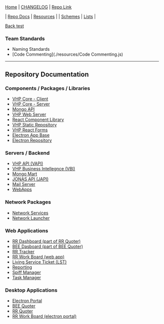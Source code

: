 [Home] | [CHANGELOG](./docs/CHANGELOG.md) | [Repo Link](https://github.com/VHP1946/VHP1946.github.io)

| [Repo Docs](#repository-documentation) | [Resources](./pages/resources.md) | 
| [Schemes](./vs-mongo-mart) | [Lists](./pages/settings-lists.md) |

[Back test](../)

### Team Standards
- Naming Standards
- [Code Commenting](./resources/Code Commenting.js)

---

## Repository Documentation
### Components / Packages / Libraries
- [VHP Core - Client](./vhp-vapi-client "vhp-vapi-client")
- [VHP Core - Server](./vhp-core-server "vhp-core-server")
- [Mongo API](./vhp-mongomart-server "vhp-mongomart-server")
- [VHP Web Server](./vhp-webserver "vhp-webserver")
- [React Component Library](./vhp-react-library "vhp-react-library")
- [VHP Static Repository](./vhp-static-repository "vhp-static-repository")
- [VHP React Forms](./vhp-ReactForms "vhp-ReactForms")
- [Electron App Base](./vhp-electron-app "vhp-electron-app")
- [Electron Repository](./vhp-electron-repo "vhp-electron-repo")

### Servers / Backend
- [VHP API (VAPI)](./vs-vapi "vs-vapi")
- [VHP Business Intellegnce (VBI)](./vs-vbi "vs-vbi")
- [Mongo Mart](./vs-mongo-mart "vs-mongo-mart")
- [JONAS API (JAPI)](./vs-jonas-api "vs-jonas-api")
- [Mail Server](./vs-mail-server "vs-mail-server")
- [WebApps](./vs-webapps "vs-webapps")

### Network Packages
- [Network Services](./vn-network-services "vn-network-services")
- [Network Launcher](./vn-network-launch "vn-network-launch")

### Web Applications
- [RR Dashboard (part of RR Quoter)](./VA-RRDash "VA-RRDash")
- [BEE Dasboard (part of BEE Quoter)](../VA-BEEQDash "VA-BEEQDash")
- [RR Tracker](./VA-RRTracker "VA-RRTracker")
- [RR Work Board (web app)](./VA-RRBoard "VA-RRBoard")
- [Living Service Ticket (LST)](./VA-LST "VA-LST")
- [Reporting](./VA-Reporting "VA-Reporting")
- [Spiff Manager](./VA-SpiffManager "VA-SpiffManager")
- [Task Manager](./VA-TaskManager "VA-TaskManager")

### Desktop Applications 
- [Electron Portal](./VAD-Electron-Portal "VAD-Electron-Portal")
- [BEE Quoter](./VAD-BEEQuoter "VAD-BEEQuoter")
- [RR Quoter](./VAD-Quoter "VAD-Quoter")
- [RR Work Board (electron portal)](./VAD-RRBoard-electron "VAD-RRBoard-electron")



[Home]: ./
[CHANGELOG]: ./docs/CHANGELOG.md
[README]: ./docs/README.md
[VHP Portal]: https://vhpportal.com/
[DEV Portal]: http://dev.vhpportal.com/
